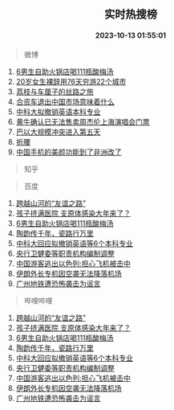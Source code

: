<div align="center"><h2>实时热搜榜</h2><h4>2023-10-13 01:55:01</h4></div>

> 微博  

1. [6男生自助火锅店喝111瓶酸梅汤](https://s.weibo.com/weibo?q=%236%E7%94%B7%E7%94%9F%E8%87%AA%E5%8A%A9%E7%81%AB%E9%94%85%E5%BA%97%E5%96%9D111%E7%93%B6%E9%85%B8%E6%A2%85%E6%B1%A4%23&t=31&band_rank=1&Refer=top)<br />
2. [20岁女生裸辞用76天穷游22个城市](https://s.weibo.com/weibo?q=%2320%E5%B2%81%E5%A5%B3%E7%94%9F%E8%A3%B8%E8%BE%9E%E7%94%A876%E5%A4%A9%E7%A9%B7%E6%B8%B822%E4%B8%AA%E5%9F%8E%E5%B8%82%23&t=31&band_rank=2&Refer=top)<br />
3. [荔枝与车厘子的丝路之旅](https://s.weibo.com/weibo?q=%23%E8%8D%94%E6%9E%9D%E4%B8%8E%E8%BD%A6%E5%8E%98%E5%AD%90%E7%9A%84%E4%B8%9D%E8%B7%AF%E4%B9%8B%E6%97%85%23&t=31&band_rank=3&Refer=top)<br />
4. [合资车退出中国市场意味着什么](https://s.weibo.com/weibo?q=%23%E5%90%88%E8%B5%84%E8%BD%A6%E9%80%80%E5%87%BA%E4%B8%AD%E5%9B%BD%E5%B8%82%E5%9C%BA%E6%84%8F%E5%91%B3%E7%9D%80%E4%BB%80%E4%B9%88%23&t=31&band_rank=4&Refer=top)<br />
5. [中科大拟撤销英语本科专业](https://s.weibo.com/weibo?q=%23%E4%B8%AD%E7%A7%91%E5%A4%A7%E6%8B%9F%E6%92%A4%E9%94%80%E8%8B%B1%E8%AF%AD%E6%9C%AC%E7%A7%91%E4%B8%93%E4%B8%9A%23&t=31&band_rank=5&Refer=top)<br />
6. [黄牛确认已无法售卖周杰伦上海演唱会门票](https://s.weibo.com/weibo?q=%23%E9%BB%84%E7%89%9B%E7%A1%AE%E8%AE%A4%E5%B7%B2%E6%97%A0%E6%B3%95%E5%94%AE%E5%8D%96%E5%91%A8%E6%9D%B0%E4%BC%A6%E4%B8%8A%E6%B5%B7%E6%BC%94%E5%94%B1%E4%BC%9A%E9%97%A8%E7%A5%A8%23&t=31&band_rank=6&Refer=top)<br />
7. [巴以大规模冲突进入第五天](https://s.weibo.com/weibo?q=%23%E5%B7%B4%E4%BB%A5%E5%A4%A7%E8%A7%84%E6%A8%A1%E5%86%B2%E7%AA%81%E8%BF%9B%E5%85%A5%E7%AC%AC%E4%BA%94%E5%A4%A9%23&t=31&band_rank=7&Refer=top)<br />
8. [折腰](https://s.weibo.com/weibo?q=%E6%8A%98%E8%85%B0&t=31&band_rank=8&Refer=top)<br />
9. [中国手机的美颜功能到了非洲改了](https://s.weibo.com/weibo?q=%23%E4%B8%AD%E5%9B%BD%E6%89%8B%E6%9C%BA%E7%9A%84%E7%BE%8E%E9%A2%9C%E5%8A%9F%E8%83%BD%E5%88%B0%E4%BA%86%E9%9D%9E%E6%B4%B2%E6%94%B9%E4%BA%86%23&t=31&band_rank=9&Refer=top)<br />

> 知乎  


> 百度  

1. [跨越山河的“友谊之路”](https://www.baidu.com/s?wd=%E8%B7%A8%E8%B6%8A%E5%B1%B1%E6%B2%B3%E7%9A%84%E2%80%9C%E5%8F%8B%E8%B0%8A%E4%B9%8B%E8%B7%AF%E2%80%9D&sa=fyb_news&rsv_dl=fyb_news)<br />
2. [孩子挤满医院 支原体感染大年来了？](https://www.baidu.com/s?wd=%E5%AD%A9%E5%AD%90%E6%8C%A4%E6%BB%A1%E5%8C%BB%E9%99%A2+%E6%94%AF%E5%8E%9F%E4%BD%93%E6%84%9F%E6%9F%93%E5%A4%A7%E5%B9%B4%E6%9D%A5%E4%BA%86%EF%BC%9F&sa=fyb_news&rsv_dl=fyb_news)<br />
3. [6男生自助火锅店喝111瓶酸梅汤](https://www.baidu.com/s?wd=6%E7%94%B7%E7%94%9F%E8%87%AA%E5%8A%A9%E7%81%AB%E9%94%85%E5%BA%97%E5%96%9D111%E7%93%B6%E9%85%B8%E6%A2%85%E6%B1%A4&sa=fyb_news&rsv_dl=fyb_news)<br />
4. [陶韵传千年，瓷路行万里](https://www.baidu.com/s?wd=%E9%99%B6%E9%9F%B5%E4%BC%A0%E5%8D%83%E5%B9%B4%EF%BC%8C%E7%93%B7%E8%B7%AF%E8%A1%8C%E4%B8%87%E9%87%8C&sa=fyb_news&rsv_dl=fyb_news)<br />
5. [中科大回应拟撤销英语等6个本科专业](https://www.baidu.com/s?wd=%E4%B8%AD%E7%A7%91%E5%A4%A7%E5%9B%9E%E5%BA%94%E6%8B%9F%E6%92%A4%E9%94%80%E8%8B%B1%E8%AF%AD%E7%AD%896%E4%B8%AA%E6%9C%AC%E7%A7%91%E4%B8%93%E4%B8%9A&sa=fyb_news&rsv_dl=fyb_news)<br />
6. [央行卫健委等职责机构编制调整](https://www.baidu.com/s?wd=%E5%A4%AE%E8%A1%8C%E5%8D%AB%E5%81%A5%E5%A7%94%E7%AD%89%E8%81%8C%E8%B4%A3%E6%9C%BA%E6%9E%84%E7%BC%96%E5%88%B6%E8%B0%83%E6%95%B4&sa=fyb_news&rsv_dl=fyb_news)<br />
7. [中国游客逃出以色列:担心飞机被击中](https://www.baidu.com/s?wd=%E4%B8%AD%E5%9B%BD%E6%B8%B8%E5%AE%A2%E9%80%83%E5%87%BA%E4%BB%A5%E8%89%B2%E5%88%97%3A%E6%8B%85%E5%BF%83%E9%A3%9E%E6%9C%BA%E8%A2%AB%E5%87%BB%E4%B8%AD&sa=fyb_news&rsv_dl=fyb_news)<br />
8. [伊朗外长专机因空袭无法降落机场](https://www.baidu.com/s?wd=%E4%BC%8A%E6%9C%97%E5%A4%96%E9%95%BF%E4%B8%93%E6%9C%BA%E5%9B%A0%E7%A9%BA%E8%A2%AD%E6%97%A0%E6%B3%95%E9%99%8D%E8%90%BD%E6%9C%BA%E5%9C%BA&sa=fyb_news&rsv_dl=fyb_news)<br />
9. [广州地铁遭恐怖袭击为谣言](https://www.baidu.com/s?wd=%E5%B9%BF%E5%B7%9E%E5%9C%B0%E9%93%81%E9%81%AD%E6%81%90%E6%80%96%E8%A2%AD%E5%87%BB%E4%B8%BA%E8%B0%A3%E8%A8%80&sa=fyb_news&rsv_dl=fyb_news)<br />

> 哔哩哔哩  

1. [跨越山河的“友谊之路”](https://www.baidu.com/s?wd=%E8%B7%A8%E8%B6%8A%E5%B1%B1%E6%B2%B3%E7%9A%84%E2%80%9C%E5%8F%8B%E8%B0%8A%E4%B9%8B%E8%B7%AF%E2%80%9D&sa=fyb_news&rsv_dl=fyb_news)<br />
2. [孩子挤满医院 支原体感染大年来了？](https://www.baidu.com/s?wd=%E5%AD%A9%E5%AD%90%E6%8C%A4%E6%BB%A1%E5%8C%BB%E9%99%A2+%E6%94%AF%E5%8E%9F%E4%BD%93%E6%84%9F%E6%9F%93%E5%A4%A7%E5%B9%B4%E6%9D%A5%E4%BA%86%EF%BC%9F&sa=fyb_news&rsv_dl=fyb_news)<br />
3. [6男生自助火锅店喝111瓶酸梅汤](https://www.baidu.com/s?wd=6%E7%94%B7%E7%94%9F%E8%87%AA%E5%8A%A9%E7%81%AB%E9%94%85%E5%BA%97%E5%96%9D111%E7%93%B6%E9%85%B8%E6%A2%85%E6%B1%A4&sa=fyb_news&rsv_dl=fyb_news)<br />
4. [陶韵传千年，瓷路行万里](https://www.baidu.com/s?wd=%E9%99%B6%E9%9F%B5%E4%BC%A0%E5%8D%83%E5%B9%B4%EF%BC%8C%E7%93%B7%E8%B7%AF%E8%A1%8C%E4%B8%87%E9%87%8C&sa=fyb_news&rsv_dl=fyb_news)<br />
5. [中科大回应拟撤销英语等6个本科专业](https://www.baidu.com/s?wd=%E4%B8%AD%E7%A7%91%E5%A4%A7%E5%9B%9E%E5%BA%94%E6%8B%9F%E6%92%A4%E9%94%80%E8%8B%B1%E8%AF%AD%E7%AD%896%E4%B8%AA%E6%9C%AC%E7%A7%91%E4%B8%93%E4%B8%9A&sa=fyb_news&rsv_dl=fyb_news)<br />
6. [央行卫健委等职责机构编制调整](https://www.baidu.com/s?wd=%E5%A4%AE%E8%A1%8C%E5%8D%AB%E5%81%A5%E5%A7%94%E7%AD%89%E8%81%8C%E8%B4%A3%E6%9C%BA%E6%9E%84%E7%BC%96%E5%88%B6%E8%B0%83%E6%95%B4&sa=fyb_news&rsv_dl=fyb_news)<br />
7. [中国游客逃出以色列:担心飞机被击中](https://www.baidu.com/s?wd=%E4%B8%AD%E5%9B%BD%E6%B8%B8%E5%AE%A2%E9%80%83%E5%87%BA%E4%BB%A5%E8%89%B2%E5%88%97%3A%E6%8B%85%E5%BF%83%E9%A3%9E%E6%9C%BA%E8%A2%AB%E5%87%BB%E4%B8%AD&sa=fyb_news&rsv_dl=fyb_news)<br />
8. [伊朗外长专机因空袭无法降落机场](https://www.baidu.com/s?wd=%E4%BC%8A%E6%9C%97%E5%A4%96%E9%95%BF%E4%B8%93%E6%9C%BA%E5%9B%A0%E7%A9%BA%E8%A2%AD%E6%97%A0%E6%B3%95%E9%99%8D%E8%90%BD%E6%9C%BA%E5%9C%BA&sa=fyb_news&rsv_dl=fyb_news)<br />
9. [广州地铁遭恐怖袭击为谣言](https://www.baidu.com/s?wd=%E5%B9%BF%E5%B7%9E%E5%9C%B0%E9%93%81%E9%81%AD%E6%81%90%E6%80%96%E8%A2%AD%E5%87%BB%E4%B8%BA%E8%B0%A3%E8%A8%80&sa=fyb_news&rsv_dl=fyb_news)<br />
